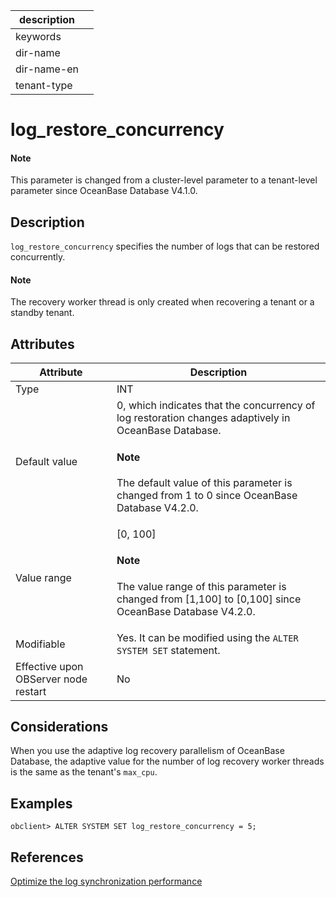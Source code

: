|description||
|---|---|
|keywords||
|dir-name||
|dir-name-en||
|tenant-type||

# log_restore_concurrency

<main id="notice" type='explain'>
  <h4>Note</h4>
  <p>This parameter is changed from a cluster-level parameter to a tenant-level parameter since OceanBase Database V4.1.0.</p>
</main>

## Description

`log_restore_concurrency` specifies the number of logs that can be restored concurrently. 

<main id="notice" type='explain'>
  <h4>Note</h4>
  <p>The recovery worker thread is only created when recovering a tenant or a standby tenant.</p>
</main>

## Attributes

| **Attribute** | **Description** |
| --- | --- |
| Type | INT |
| Default value | 0, which indicates that the concurrency of log restoration changes adaptively in OceanBase Database. <main id="notice" type='explain'><h4>Note</h4><p>The default value of this parameter is changed from 1 to 0 since OceanBase Database V4.2.0.</p></main> |
| Value range | \[0, 100] <main id="notice" type='explain'><h4>Note</h4><p>The value range of this parameter is changed from [1,100] to [0,100] since OceanBase Database V4.2.0.</p></main> |
| Modifiable  | Yes. It can be modified using the `ALTER SYSTEM SET` statement.|
| Effective upon OBServer node restart | No |

## Considerations

When you use the adaptive log recovery parallelism of OceanBase Database, the adaptive value for the number of log recovery worker threads is the same as the tenant's `max_cpu`.

## Examples

```shell
obclient> ALTER SYSTEM SET log_restore_concurrency = 5;
```

## References

[Optimize the log synchronization performance](../../../../600.manage/400.high-availability/300.physical-standby-database-disaster-recovery/300.log-transport-service/600.optimize-log-synchronization-performance.md)